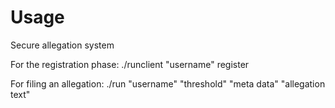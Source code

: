 # Usage
Secure allegation system

For the registration phase:
  ./runclient "username" register
  
For filing an allegation:
  ./run "username" "threshold" "meta data" "allegation text"
